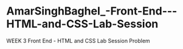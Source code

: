 # AmarSinghBaghel_-Front-End---HTML-and-CSS-Lab-Session
WEEK 3  Front End - HTML and CSS Lab Session Problem
